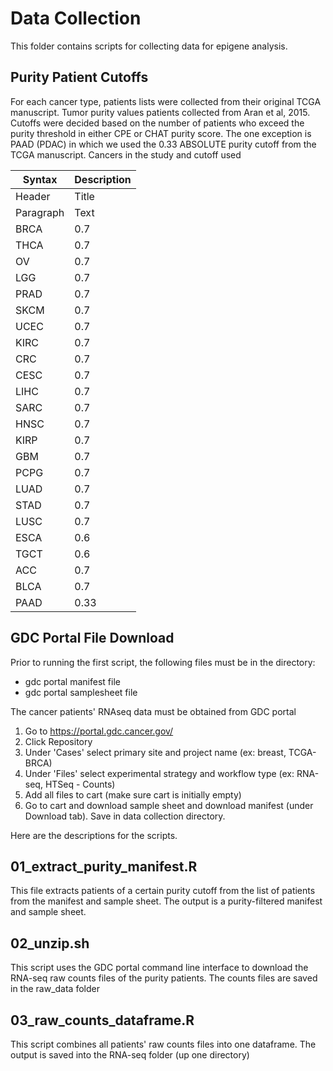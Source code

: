 # Data Collection

This folder contains scripts for collecting data for epigene analysis.

## Purity Patient Cutoffs

For each cancer type, patients lists were collected from their original TCGA manuscript. Tumor purity values patients collected from Aran et al, 2015. Cutoffs were decided based on the number of patients who exceed the purity threshold in either CPE or CHAT purity score. The one exception is PAAD (PDAC) in which we used the 0.33 ABSOLUTE purity cutoff from the TCGA manuscript.
Cancers in the study and cutoff used

| Syntax      | Description |
| ----------- | ----------- |
| Header      | Title       |
| Paragraph   | Text        |
| BRCA	| 0.7 |
| THCA |	0.7 |
| OV	| 0.7 |
| LGG	| 0.7 |
| PRAD	| 0.7 |
| SKCM	| 0.7 |
| UCEC	| 0.7 |
| KIRC	| 0.7 |
| CRC	| 0.7 |
| CESC	| 0.7 |
| LIHC	| 0.7 |
| SARC	| 0.7 |
| HNSC	| 0.7 |
| KIRP	| 0.7 |
| GBM	| 0.7 |
| PCPG	| 0.7 |
| LUAD	| 0.7 |
| STAD	| 0.7 |
| LUSC	| 0.7 |
| ESCA	| 0.6 |
| TGCT	| 0.6 |
| ACC	| 0.7 |
| BLCA	| 0.7 |
| PAAD	| 0.33 |

 
 
## GDC Portal File Download
Prior to running the first script, the following files must be in the directory:
- gdc portal manifest file
- gdc portal samplesheet file

The cancer patients' RNAseq data must be obtained from GDC portal
1. Go to https://portal.gdc.cancer.gov/
2. Click Repository
3. Under 'Cases' select primary site and project name (ex: breast, TCGA-BRCA)
4. Under 'Files' select experimental strategy and workflow type (ex: RNA-seq, HTSeq - Counts)
5. Add all files to cart (make sure cart is initially empty)
6. Go to cart and download sample sheet and download manifest (under Download tab). Save in data collection directory.


Here are the descriptions for the scripts.

## 01_extract_purity_manifest.R

This file extracts patients of a certain purity cutoff from the list of patients from the manifest and sample sheet. The output is a purity-filtered manifest and sample sheet.


## 02_unzip.sh

This script uses the GDC portal command line interface to download the RNA-seq raw counts files of the purity patients. The counts files are saved in the raw_data folder



## 03_raw_counts_dataframe.R

This script combines all patients' raw counts files into one dataframe. The output is saved into the RNA-seq folder (up one directory)

